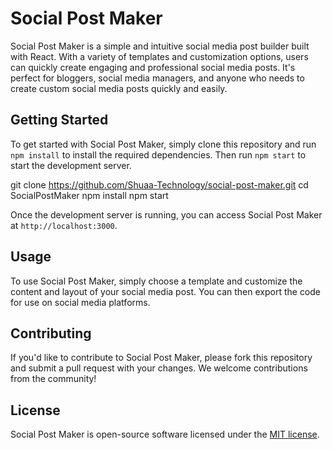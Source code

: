 # Social Post Maker

Social Post Maker is a simple and intuitive social media post builder built with React. With a variety of templates and customization options, users can quickly create engaging and professional social media posts. It's perfect for bloggers, social media managers, and anyone who needs to create custom social media posts quickly and easily.

## Getting Started

To get started with Social Post Maker, simply clone this repository and run `npm install` to install the required dependencies. Then run `npm start` to start the development server.

git clone https://github.com/Shuaa-Technology/social-post-maker.git
cd SocialPostMaker
npm install
npm start


Once the development server is running, you can access Social Post Maker at `http://localhost:3000`.

## Usage

To use Social Post Maker, simply choose a template and customize the content and layout of your social media post. You can then export the code for use on social media platforms.

## Contributing

If you'd like to contribute to Social Post Maker, please fork this repository and submit a pull request with your changes. We welcome contributions from the community!

## License

Social Post Maker is open-source software licensed under the [MIT license](https://opensource.org/licenses/MIT).
